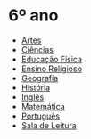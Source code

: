 # 6º ano

- [Artes](https://padlet.com/edbergon/dalo8hni2cjjbwjl)
- [Ciências](https://padlet.com/fredericohorie/jkow695l59ge67b0)
- [Educação Física]()
- [Ensino Religioso]()
- [Geografia]()
- [História]()
- [Inglês]()
- [Matemática](https://padlet.com/mkmdeoliveira/deyk4irn2ntjazes)
- [Português](https://padlet.com/fredericohorie/kwmizqmk3hrgtdsl)
- [Sala de Leitura]()
